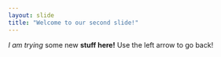 ```yaml
---
layout: slide
title: "Welcome to our second slide!"
---
```

*I am trying* some new **stuff here!**
Use the left arrow to go back!
